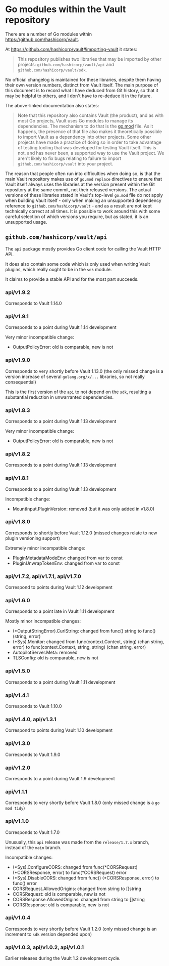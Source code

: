 # Go modules within the Vault repository

There are a number of Go modules within https://github.com/hashicorp/vault.

At https://github.com/hashicorp/vault#importing-vault it states:

> This repository publishes two libraries that may be imported by other projects:
  `github.com/hashicorp/vault/api` and `github.com/hashicorp/vault/sdk`.

No official changelog is maintained for these libraries, despite them having their own version numbers, distinct from Vault itself. The main purpose of this document is to record what I have deduced from Git history, so that it may be helpful to others, and I don't have to re-deduce it in the future.

The above-linked documentation also states:

> Note that this repository also contains Vault (the product), and as with most Go
  projects, Vault uses Go modules to manage its dependencies. The mechanism to do
  that is the [go.mod](https://github.com/hashicorp/vault/blob/main/go.mod) file. As it happens, the presence of that file
  also makes it theoretically possible to import Vault as a dependency into other
  projects. Some other projects have made a practice of doing so in order to take
  advantage of testing tooling that was developed for testing Vault itself. This
  is not, and has never been, a supported way to use the Vault project. We aren't 
  likely to fix bugs relating to failure to import `github.com/hashicorp/vault` 
  into your project.

The reason that people often run into difficulties when doing so, is that the main Vault repository makes use of `go.mod` `replace` directives to ensure that Vault itself always uses the libraries at the version present within the Git repository at the same commit, not their released versions. The actual versions of these libraries stated in Vault's top-level `go.mod` file do not apply when building Vault itself - only when making an unsupported dependency reference to `github.com/hashicorp/vault` - and as a result are not kept technically correct at all times. It is possible to work around this with some careful selection of which versions you require, but as stated, it is an unsupported usage.

## `github.com/hashicorp/vault/api`

The `api` package mostly provides Go client code for calling the Vault HTTP API.

It does also contain some code which is only used when writing Vault plugins, which really ought to be in the `sdk` module.

It claims to provide a stable API and for the most part succeeds.

### api/v1.9.2

Corresponds to Vault 1.14.0

### api/v1.9.1

Corresponds to a point during Vault 1.14 development

Very minor incompatible change:
- OutputPolicyError: old is comparable, new is not

### api/v1.9.0

Corresponds to very shortly before Vault 1.13.0 (the only missed change is a version increase of several `golang.org/x/...` libraries, so not really consequential)

This is the first version of the `api` to not depend on the `sdk`, resulting a substantial reduction in unwarranted dependencies.

### api/v1.8.3

Corresponds to a point during Vault 1.13 development

Very minor incompatible change:
- OutputPolicyError: old is comparable, new is not

### api/v1.8.2

Corresponds to a point during Vault 1.13 development

### api/v1.8.1

Corresponds to a point during Vault 1.13 development

Incompatible change:
- MountInput.PluginVersion: removed (but it was only added in v1.8.0)

### api/v1.8.0

Corresponds to shortly before Vault 1.12.0 (missed changes relate to new plugin versioning support)

Extremely minor incompatible change:
- PluginMetadataModeEnv: changed from var to const
- PluginUnwrapTokenEnv: changed from var to const

### api/v1.7.2, api/v1.7.1, api/v1.7.0

Correspond to points during Vault 1.12 development

### api/v1.6.0

Corresponds to a point late in Vault 1.11 development

Mostly minor incompatible changes:
- (*OutputStringError).CurlString: changed from func() string to func() (string, error)
- (*Sys).Monitor: changed from func(context.Context, string) (chan string, error) to func(context.Context, string, string) (chan string, error)
- AutopilotServer.Meta: removed
- TLSConfig: old is comparable, new is not

### api/v1.5.0

Corresponds to a point during Vault 1.11 development

### api/v1.4.1

Corresponds to Vault 1.10.0

### api/v1.4.0, api/v1.3.1

Correspond to points during Vault 1.10 development

### api/v1.3.0

Corresponds to Vault 1.9.0

### api/v1.2.0

Corresponds to a point during Vault 1.9 development

### api/v1.1.1

Corresponds to very shortly before Vault 1.8.0 (only missed change is a `go mod tidy`)

### api/v1.1.0

Corresponds to Vault 1.7.0

Unusually, this `api` release was made from the `release/1.7.x` branch, instead of the `main` branch.

Incompatible changes:
- (*Sys).ConfigureCORS: changed from func(*CORSRequest) (*CORSResponse, error) to func(*CORSRequest) error
- (*Sys).DisableCORS: changed from func() (*CORSResponse, error) to func() error
- CORSRequest.AllowedOrigins: changed from string to []string
- CORSRequest: old is comparable, new is not
- CORSResponse.AllowedOrigins: changed from string to []string
- CORSResponse: old is comparable, new is not

### api/v1.0.4

Corresponds to very shortly before Vault 1.2.0 (only missed change is an increment to `sdk` version depended upon)

### api/v1.0.3, api/v1.0.2, api/v1.0.1

Earlier releases during the Vault 1.2 development cycle.
